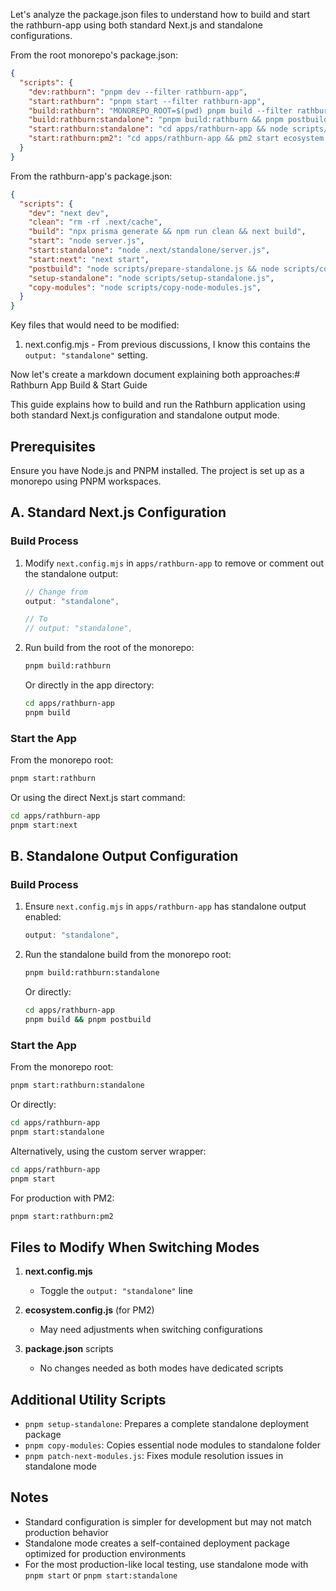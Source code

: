 <think>Let's analyze the package.json files to understand how to build and start the rathburn-app using both standard Next.js and standalone configurations.

From the root monorepo's package.json:
```json
{
  "scripts": {
    "dev:rathburn": "pnpm dev --filter rathburn-app",
    "start:rathburn": "pnpm start --filter rathburn-app",
    "build:rathburn": "MONOREPO_ROOT=$(pwd) pnpm build --filter rathburn-app",
    "build:rathburn:standalone": "pnpm build:rathburn && pnpm postbuild --filter rathburn-app",
    "start:rathburn:standalone": "cd apps/rathburn-app && node scripts/start-standalone.js",
    "start:rathburn:pm2": "cd apps/rathburn-app && pm2 start ecosystem.config.js --only rathburn-dev",
  }
}
```

From the rathburn-app's package.json:
```json
{
  "scripts": {
    "dev": "next dev",
    "clean": "rm -rf .next/cache",
    "build": "npx prisma generate && npm run clean && next build",
    "start": "node server.js",
    "start:standalone": "node .next/standalone/server.js",
    "start:next": "next start",
    "postbuild": "node scripts/prepare-standalone.js && node scripts/copy-node-modules.js && node scripts/patch-next-modules.js",
    "setup-standalone": "node scripts/setup-standalone.js",
    "copy-modules": "node scripts/copy-node-modules.js",
  }
}
```

Key files that would need to be modified:
1. next.config.mjs - From previous discussions, I know this contains the `output: "standalone"` setting.

Now let's create a markdown document explaining both approaches:</think># Rathburn App Build & Start Guide

This guide explains how to build and run the Rathburn application using both standard Next.js configuration and standalone output mode.

## Prerequisites

Ensure you have Node.js and PNPM installed. The project is set up as a monorepo using PNPM workspaces.

## A. Standard Next.js Configuration

### Build Process

1. Modify `next.config.mjs` in `apps/rathburn-app` to remove or comment out the standalone output:
   ```js
   // Change from
   output: "standalone",
   
   // To
   // output: "standalone",
   ```

2. Run build from the root of the monorepo:
   ```bash
   pnpm build:rathburn
   ```
   
   Or directly in the app directory:
   ```bash
   cd apps/rathburn-app
   pnpm build
   ```

### Start the App

From the monorepo root:
```bash
pnpm start:rathburn
```

Or using the direct Next.js start command:
```bash
cd apps/rathburn-app
pnpm start:next
```

## B. Standalone Output Configuration

### Build Process

1. Ensure `next.config.mjs` in `apps/rathburn-app` has standalone output enabled:
   ```js
   output: "standalone",
   ```

2. Run the standalone build from the monorepo root:
   ```bash
   pnpm build:rathburn:standalone
   ```
   
   Or directly:
   ```bash
   cd apps/rathburn-app
   pnpm build && pnpm postbuild
   ```

### Start the App

From the monorepo root:
```bash
pnpm start:rathburn:standalone
```

Or directly:
```bash
cd apps/rathburn-app
pnpm start:standalone
```

Alternatively, using the custom server wrapper:
```bash
cd apps/rathburn-app
pnpm start
```

For production with PM2:
```bash
pnpm start:rathburn:pm2
```

## Files to Modify When Switching Modes

1. **next.config.mjs**
   - Toggle the `output: "standalone"` line

2. **ecosystem.config.js** (for PM2)
   - May need adjustments when switching configurations

3. **package.json** scripts
   - No changes needed as both modes have dedicated scripts

## Additional Utility Scripts

- `pnpm setup-standalone`: Prepares a complete standalone deployment package
- `pnpm copy-modules`: Copies essential node modules to standalone folder
- `pnpm patch-next-modules.js`: Fixes module resolution issues in standalone mode

## Notes

- Standard configuration is simpler for development but may not match production behavior
- Standalone mode creates a self-contained deployment package optimized for production environments
- For the most production-like local testing, use standalone mode with `pnpm start` or `pnpm start:standalone`
